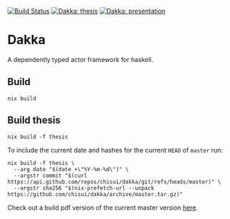 
[![Build Status](https://travis-ci.org/chisui/dakka.svg?branch=master)](https://travis-ci.org/chisui/dakka)
[![Dakka: thesis](https://img.shields.io/badge/Dakka-thesis-blue.svg)](https://chisui.github.io/dakka/thesis.pdf)
[![Dakka: presentation](https://img.shields.io/badge/Dakka-presentation-blue.svg)](https://chisui.github.io/dakka/)

# Dakka

A dependently typed actor framework for haskell.

## Build

    nix build

## Build thesis

    nix build -f thesis

To include the current date and hashes for the current `HEAD` of `master` run:

    nix build -f thesis \
      --arg date "$(date +\"%Y-%m-%d\")" \
      --argstr commit "$(curl https://api.github.com/repos/chisui/dakka/git/refs/heads/master)" \
      --argstr sha256 "$(nix-prefetch-url --unpack https://github.com/chisui/dakka/archive/master.tar.gz)"

Check out a build pdf version of the current master version [here](https://chisui.github.io/dakka/thesis.pdf).

